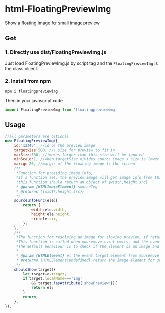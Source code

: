 # html-FloatingPreviewImg

Show a floating image for small image preview

## Get

### 1. Directly use dist/FloatingPreviewImg.js

Just load FloatingPreviewImg.js by script tag and the `FloatingPreviewImg` is the class object.

### 2. Install from npm

```shell
npm i floatingpreviewimg
```
Then in your javascript code

```javascript
import FloatingPreviewImg from 'floatingpreviewimg'
```

## Usage

```javascript
//all parameters are optional
new FloatingPreviewImg({
	id:'12345', //id of the preview image
	targetSize:500, //a size for preview to fit in
	maxSize:500, //images larger than this size will be ignored
	minScale:1, //when targetSize divides source image's size is lower than this value, will use this scale
	marign:20, //margin of the floating image to the screen
	/**
	 *Function for providing image info,
	 *if a function set, the preview image will get image info from this function instead of the source image
	 *this function should return an object of {width,height,src}
	 * @param {HTMLImageElement} sourceImg
	 * @returns {{width,height,src}}
	 */
	sourceInfoFunc(ele){ 
		return {
			width:ele.width,
			height:ele.height,
			src:ele.src,
		};
	},
	/**
	 *The function for resolving an image for showing preview, if returns falsy, nothing will happen.
	 *This function is called when mousemove event emits, and the event target element will be passed in.
	 *The default behaviour is to check if the element is an image and has attribute "showPreview".
	 * 
	 * @param {HTMLElement} el the event target element from mousemove event
	 * @returns {HTMLElement|undefined} return the image element for showing preview
	 */
	shouldShow(target){ 
		let target=e.target;
		if(target.localName==='img'
			&& target.hasAttribute('showPreview')){
			return el;
		}
		return;
	},
});

```